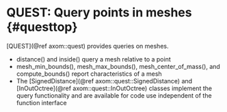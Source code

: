 QUEST: Query points in meshes {#questtop}
========

[QUEST](@ref axom::quest) provides queries on meshes.
- distance() and inside() query a mesh relative to a point
- mesh_min_bounds(), mesh_max_bounds(), mesh_center_of_mass(), and compute_bounds() report characteristics of a mesh
- The [SignedDistance](@ref axom::quest::SignedDistance) and [InOutOctree](@ref axom::quest::InOutOctree) classes implement the query functionality and are available for code use independent of the function interface
